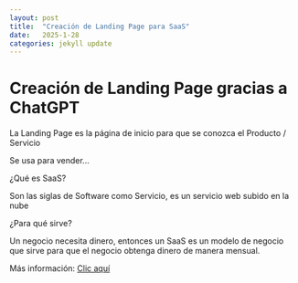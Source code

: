 ```yaml
---
layout: post
title:  "Creación de Landing Page para SaaS"
date:   2025-1-28
categories: jekyll update
---
```



# Creación de Landing Page gracias a ChatGPT


La Landing Page es la página de inicio para que se conozca el Producto / Servicio

Se usa para vender...


¿Qué es SaaS?

Son las siglas de Software como Servicio, es un servicio web subido en la nube

¿Para qué sirve?

Un negocio necesita dinero, entonces un SaaS es un modelo de negocio que sirve para que el negocio obtenga dinero de manera mensual.






Más información: <a href="https://github.com/TripleYei/Modern-SaaS-Landing">Clic aquí</a>
